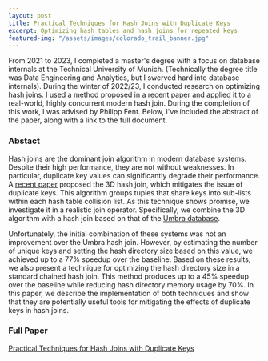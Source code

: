 ```yaml
---
layout: post
title: Practical Techniques for Hash Joins with Duplicate Keys
excerpt: Optimizing hash tables and hash joins for repeated keys
featured-img: "/assets/images/colorado_trail_banner.jpg"
---
```

From 2021 to 2023, I completed a master's degree with a focus on database internals at the Technical University of Munich. 
(Technically the degree title was Data Engineering and Analytics, but I swerved hard into database internals).
During the winter of 2022/23, I conducted research on optimizing hash joins. 
I used a method proposed in a recent paper and applied it to a real-world, highly concurrent modern hash join. 
During the completion of this work, I was advised by Philipp Fent.
Below, I've included the abstract of the paper, along with a link to the full document.


### Abstact

Hash joins are the dominant join algorithm in modern database systems. 
Despite their high performance, they are not without weaknesses. 
In particular, duplicate key values can significantly degrade their performance. 
A [recent paper](https://madoc.bib.uni-mannheim.de/62365/1/p18-flachs.pdf) proposed the 3D hash join, which mitigates the issue of duplicate keys. 
This algorithm groups tuples that share keys into sub-lists within each hash table collision list. 
As this technique shows promise, we investigate it in a realistic join operator. 
Specifically, we combine the 3D algorithm with a hash join based on that of the [Umbra database](https://umbra-db.com/).

Unfortunately, the initial combination of these systems was not an improvement over the Umbra hash join. 
However, by estimating the number of unique keys and setting the hash directory size based on this value, we achieved up to a 77% speedup over the baseline.
Based on these results, we also present a technique for optimizing the hash directory size in a standard chained hash join. 
This method produces up to a 45% speedup over the baseline while reducing hash directory memory usage by 70%. 
In this paper, we describe the implementation of both techniques and show that they are potentially useful tools for mitigating the effects of duplicate keys in hash joins.

### Full Paper
[Practical Techniques for Hash Joins with Duplicate Keys](/assets/files/guided_research.pdf)

